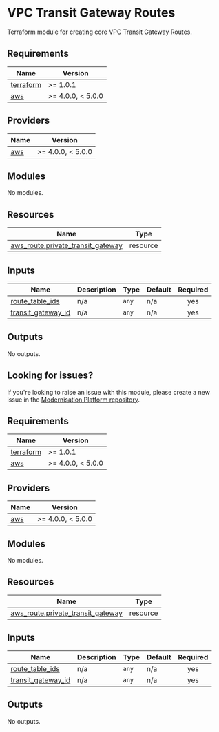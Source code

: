 # VPC Transit Gateway Routes

Terraform module for creating core VPC Transit Gateway Routes.

<!--- BEGIN_TF_DOCS --->
## Requirements

| Name | Version |
|------|---------|
| <a name="requirement_terraform"></a> [terraform](#requirement\_terraform) | >= 1.0.1 |
| <a name="requirement_aws"></a> [aws](#requirement\_aws) | >= 4.0.0, < 5.0.0 |

## Providers

| Name | Version |
|------|---------|
| <a name="provider_aws"></a> [aws](#provider\_aws) | >= 4.0.0, < 5.0.0 |

## Modules

No modules.

## Resources

| Name | Type |
|------|------|
| [aws_route.private_transit_gateway](https://registry.terraform.io/providers/hashicorp/aws/latest/docs/resources/route) | resource |

## Inputs

| Name | Description | Type | Default | Required |
|------|-------------|------|---------|:--------:|
| <a name="input_route_table_ids"></a> [route\_table\_ids](#input\_route\_table\_ids) | n/a | `any` | n/a | yes |
| <a name="input_transit_gateway_id"></a> [transit\_gateway\_id](#input\_transit\_gateway\_id) | n/a | `any` | n/a | yes |

## Outputs

No outputs.

<!--- END_TF_DOCS --->

## Looking for issues?
If you're looking to raise an issue with this module, please create a new issue in the [Modernisation Platform repository](https://github.com/ministryofjustice/modernisation-platform/issues).

<!-- BEGIN_TF_DOCS -->
## Requirements

| Name | Version |
|------|---------|
| <a name="requirement_terraform"></a> [terraform](#requirement\_terraform) | >= 1.0.1 |
| <a name="requirement_aws"></a> [aws](#requirement\_aws) | >= 4.0.0, < 5.0.0 |

## Providers

| Name | Version |
|------|---------|
| <a name="provider_aws"></a> [aws](#provider\_aws) | >= 4.0.0, < 5.0.0 |

## Modules

No modules.

## Resources

| Name | Type |
|------|------|
| [aws_route.private_transit_gateway](https://registry.terraform.io/providers/hashicorp/aws/latest/docs/resources/route) | resource |

## Inputs

| Name | Description | Type | Default | Required |
|------|-------------|------|---------|:--------:|
| <a name="input_route_table_ids"></a> [route\_table\_ids](#input\_route\_table\_ids) | n/a | `any` | n/a | yes |
| <a name="input_transit_gateway_id"></a> [transit\_gateway\_id](#input\_transit\_gateway\_id) | n/a | `any` | n/a | yes |

## Outputs

No outputs.
<!-- END_TF_DOCS -->